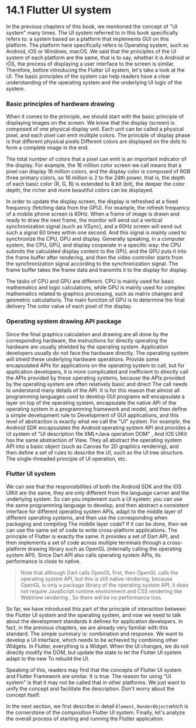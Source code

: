 # 14.1 Flutter UI system

In the previous chapters of this book, we mentioned the concept of "UI system" many times. The UI system referred to in this book specifically refers to: a system based on a platform that implements GUI on this platform. The platform here specifically refers to Operating system, such as Android, iOS or Windows, macOS. We said that the principles of the UI system of each platform are the same, that is to say, whether it is Android or iOS, the process of displaying a user interface to the screen is similar. Therefore, before introducing the Flutter UI system, let's take a look at the UI. The basic principles of the system can help readers have a clear understanding of the operating system and the underlying UI logic of the system.

### Basic principles of hardware drawing

When it comes to the principle, we should start with the basic principle of displaying images on the screen. We know that the display (screen) is composed of one physical display unit. Each unit can be called a physical pixel, and each pixel can emit multiple colors. The principle of display phase is that different physical pixels Different colors are displayed on the dots to form a complete image in the end.

The total number of colors that a pixel can emit is an important indicator of the display. For example, the 16 million color screen we call means that a pixel can display 16 million colors, and the display color is composed of RGB three primary colors, so 16 million is 2 to the 24th power, that is, the depth of each basic color (R, G, B) is extended to 8 bit (bit), the deeper the color depth, the richer and more beautiful colors can be displayed.

In order to update the display screen, the display is refreshed at a fixed frequency (fetching data from the GPU). For example, the refresh frequency of a mobile phone screen is 60Hz. When a frame of image is drawn and ready to draw the next frame, the monitor will send out a vertical synchronization signal (such as VSync), and a 60Hz screen will send out such a signal 60 times within one second. And this signal is mainly used to synchronize the CPU, GPU and display. Generally speaking, in a computer system, the CPU, GPU, and display cooperate in a specific way: the CPU submits the calculated display content to the GPU, and the GPU puts it into the frame buffer after rendering, and then the video controller starts from the synchronization signal according to the synchronization signal. The frame buffer takes the frame data and transmits it to the display for display.

The tasks of CPU and GPU are different. CPU is mainly used for basic mathematics and logic calculations, while GPU is mainly used for complex mathematics related to graphics processing, such as matrix changes and geometric calculations. The main function of GPU is to determine the final delivery The color value of each pixel of the display.

### Operating system drawing API package

Since the final graphics calculation and drawing are all done by the corresponding hardware, the instructions for directly operating the hardware are usually shielded by the operating system. Application developers usually do not face the hardware directly. The operating system will shield these underlying hardware operations. Provide some encapsulated APIs for applications on the operating system to call, but for application developers, it is more complicated and inefficient to directly call the APIs provided by these operating systems, because the APIs provided by the operating system are often relatively basic and direct The call needs to understand many details of the API. It is for this reason that almost all programming languages ​​used to develop GUI programs will encapsulate a layer on top of the operating system, encapsulate the native API of the operating system in a programming framework and model, and then define a simple development rule to Development of GUI applications, and this level of abstraction is exactly what we call the "UI" system. For example, the Android SDK encapsulates the Android operating system API and provides a UI system of "UI description file XML+Java operation DOM" , And iOS UIKit has the same abstraction of View. They all abstract the operating system API into a basic object (such as Canvas for 2D graphics rendering), and then define a set of rules to describe the UI, such as the UI tree structure. The single-threaded principle of UI operation, etc.

### Flutter UI system

We can see that the responsibilities of both the Android SDK and the iOS UIKit are the same, they are only different from the language carrier and the underlying system. So can you implement such a UI system: you can use the same programming language to develop, and then abstract a consistent interface for different operating system APIs, adapt to the middle layer of different operating systems, and then use the corresponding when packaging and compiling The middle layer code? If it can be done, then we can use the same set of code to write cross-platform applications. The principle of Flutter is exactly the same. It provides a set of Dart API, and then implements a set of code across multiple terminals through a cross-platform drawing library such as OpenGL (internally calling the operating system API). Since Dart API also calls operating system APIs, its performance is close to native.

> Note that although Dart calls OpenGL first, then OpenGL calls the operating system API, but this is still native rendering, because OpenGL is only a package library of the operating system API, it does not require JavaScript runtime environment and CSS rendering like WebView rendering , So there will be no performance loss.

So far, we have introduced this part of the principle of interaction between the Flutter UI system and the operating system, and now we need to talk about the development standards it defines for application developers. In fact, in the previous chapters, we are already very familiar with this standard. The simple summary is: combination and response. We want to develop a UI interface, which needs to be achieved by combining other Widgets. In Flutter, everything is a Widget. When the UI changes, we do not directly modify the DOM, but update the state to let the Flutter UI system adapt to the new To rebuild the UI.

Speaking of this, readers may find that the concepts of Flutter UI system and Flutter Framework are similar. It is true. The reason for using "UI system" is that it may not be called that in other platforms. We just want to unify the concept and facilitate the description. Don't worry about the concept itself.

In the next section, we first describe in detail `Element`, `RenderObject`which is the cornerstone of the composition Flutter UI system. Finally, let's analyze the overall process of starting and running the Flutter application.
